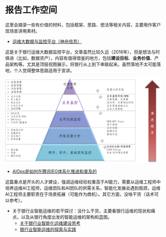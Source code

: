 # 报告工作空间
这里会摘录一些有价值的材料，包括框架、思路、想法等相关内容，主要用作客户现场宣讲用素材。

* [运维大数据与监控平台（神舟信息）](http://www.dcits.com/show-450-1054-1.html)

这是关于银行运维大数据监控平台，文章虽然比较久远（2018年），但是想法与时俱进（比如，数据资产），内容有值得借鉴的地方，包括**建设目标**、**业务价值**、产品架构等。尤其是顶层视图展示，将银行从上到下串联起来。虽然落地不太可能落地，个人觉得整体思路适用于宣讲。

<p align="center">
  <img src="../image/aiops-top-view.png" width="600"/>
</p>

* [AIOps是如何在腾讯IEG体系化推进和普及的](https://zhuanlan.zhihu.com/p/435229129)

这篇重点是开头的人才建设，强调运维经验权重高于AI能力，需要从运维工程师中培养运维AI工程师，运维团队和AI团队的供需关系，智能化发展会遇到瓶颈，运维AI工程师主要职责在于场景拓展（可能作为商机）。其它方面，没啥干货（话术可以参考）。

* 关于银行业智能运维的若干探讨：没什么干货，主要看银行运维的现状和痛点，以及从银行角度出发的智能运维的架构和蓝图。
	 * [关于银行业智能化运维建设思考](https://cloud.tencent.com/developer/article/1417823)
	 * [银行业智能运维的探索与实践](https://cloud.tencent.com/developer/article/1973693)